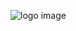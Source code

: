 ![logo image](https://cloud.githubusercontent.com/assets/251292/8687360/5520d19a-2a44-11e5-9ed5-e04e147a711f.png)
